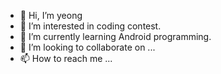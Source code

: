 - 👋 Hi, I’m yeong
- 👀 I’m interested in coding contest.
- 🌱 I’m currently learning Android programming.
- 💞️ I’m looking to collaborate on ...
- 📫 How to reach me ...

<!---
yeongkyo1997/yeongkyo1997 is a ✨ special ✨ repository because its `README.md` (this file) appears on your GitHub profile.
You can click the Preview link to take a look at your changes.
--->
